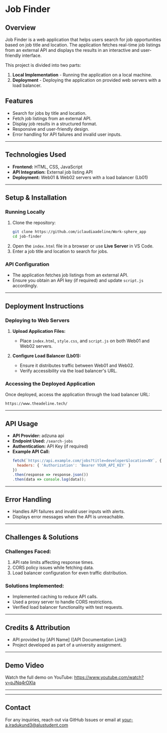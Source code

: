 # Job Finder

## Overview
Job Finder is a web application that helps users search for job opportunities based on job title and location. The application fetches real-time job listings from an external API and displays the results in an interactive and user-friendly interface.

This project is divided into two parts:
1. **Local Implementation** - Running the application on a local machine.
2. **Deployment** - Deploying the application on provided web servers with a load balancer.

## Features
- Search for jobs by title and location.
- Fetch job listings from an external API.
- Display job results in a structured format.
- Responsive and user-friendly design.
- Error handling for API failures and invalid user inputs.

---

## Technologies Used
- **Frontend:** HTML, CSS, JavaScript
- **API Integration:** External job listing API
- **Deployment:** Web01 & Web02 servers with a load balancer (Lb01)

---

## Setup & Installation
### **Running Locally**
1. Clone the repository:
   ```sh
   git clone https://github.com/iclaudiaadeline/Work-sphere_app
   cd job-finder
   ```
2. Open the `index.html` file in a browser or use **Live Server** in VS Code.
3. Enter a job title and location to search for jobs.

### **API Configuration**
- The application fetches job listings from an external API.
- Ensure you obtain an API key (if required) and update `script.js` accordingly.

---

## Deployment Instructions
### **Deploying to Web Servers**
1. **Upload Application Files:**
   - Place `index.html`, `style.css`, and `script.js` on both Web01 and Web02 servers.
   
2. **Configure Load Balancer (Lb01):**
   - Ensure it distributes traffic between Web01 and Web02.
   - Verify accessibility via the load balancer's URL.

### **Accessing the Deployed Application**
Once deployed, access the application through the load balancer URL:
```
https://www.theadeline.tech/
```

---

## API Usage
- **API Provider:** adzuna api
- **Endpoint Used:** `/search-jobs`
- **Authentication:** API Key (if required)
- **Example API Call:**
  ```js
  fetch(`https://api.example.com/jobs?title=developer&location=NY`, {
    headers: { 'Authorization': 'Bearer YOUR_API_KEY' }
  })
  .then(response => response.json())
  .then(data => console.log(data));
  ```

---

## Error Handling
- Handles API failures and invalid user inputs with alerts.
- Displays error messages when the API is unreachable.

---

## Challenges & Solutions
### **Challenges Faced:**
1. API rate limits affecting response times.
2. CORS policy issues while fetching data.
3. Load balancer configuration for even traffic distribution.

### **Solutions Implemented:**
- Implemented caching to reduce API calls.
- Used a proxy server to handle CORS restrictions.
- Verified load balancer functionality with test requests.

---

## Credits & Attribution
- API provided by [API Name] ([API Documentation Link])
- Project developed as part of a university assignment.

---

## Demo Video
Watch the full demo on YouTube:
https://www.youtube.com/watch?v=pJNq4rOXla

---



---

## Contact
For any inquiries, reach out via GitHub Issues or email at your-a.iradukund3@alustudent.com

